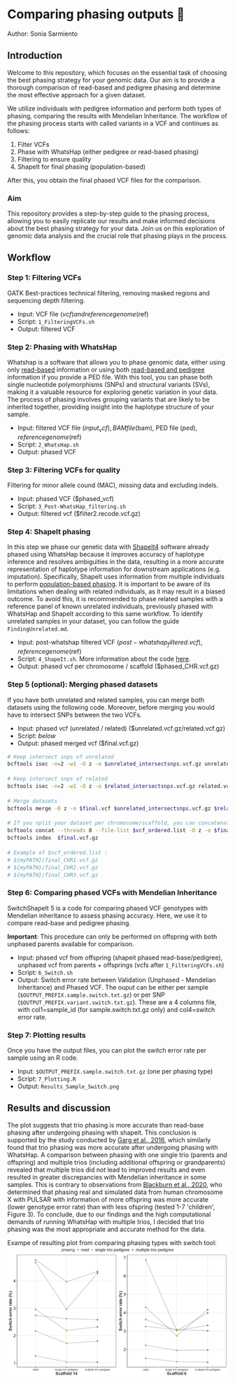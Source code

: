 # Comparing phasing outputs 🧬
Author: Sonia Sarmiento

## Introduction
Welcome to this repository, which focuses on the essential task of choosing the best phasing strategy for your genomic data. Our aim is to provide a thorough comparison of read-based and pedigree phasing and determine the most effective approach for a given dataset.

We utilize individuals with pedigree information and perform both types of phasing, comparing the results with Mendelian Inheritance. The workflow of the phasing process starts with called variants in a VCF and continues as follows: 
1) Filter VCFs
2) Phase with WhatsHap (either pedigree or read-based phasing)
3) Filtering to ensure quality
4) ShapeIt for final phasing (population-based)

After this, you obtain the final phased VCF files for the comparison.
### Aim
This repository provides a step-by-step guide to the phasing process, allowing you to easily replicate our results and make informed decisions about the best phasing strategy for your data. Join us on this exploration of genomic data analysis and the crucial role that phasing plays in the process.

## Workflow

### Step 1: Filtering VCFs
GATK Best-practices technical filtering, removing masked regions and sequencing depth filtering.
* Input: VCF file ($vcf) and reference genome ($ref)
* Script: ```1_FilteringVCFs.sh```
* Output: filtered VCF

### Step 2: Phasing with WhatsHap
Whatshap is a software that allows you to phase genomic data, either using only [read-based](https://www.biorxiv.org/content/10.1101/085050v2.full.pdf) information or using both [read-based and pedigree](https://www.ncbi.nlm.nih.gov/pmc/articles/PMC4908360/) information if you provide a PED file. With this tool, you can phase both single nucleotide polymorphisms (SNPs) and structural variants (SVs), making it a valuable resource for exploring genetic variation in your data. The process of phasing involves grouping variants that are likely to be inherited together, providing insight into the haplotype structure of your sample.
* Input: filtered VCF file ($input_vcf), BAM file ($bam), PED file ($ped), reference genome ($ref)
* Script: ```2_WhatsHap.sh```
* Output: phased VCF

### Step 3: Filtering VCFs for quality
Filtering for minor allele cound (MAC), missing data and excluding indels.
* Input: phased VCF ($phased_vcf)
* Script: ```3_Post-WhatsHap_filtering.sh```
* Output: filtered vcf ($filter2.recode.vcf.gz)

### Step 4: ShapeIt phasing
In this step we phase our genetic data with [ShapeIt4](https://www.nature.com/articles/s41467-019-13225-y) software already phased using WhatsHap because it improves accuracy of haplotype inference and resolves ambiguities in the data, resulting in a more accurate representation of haplotype information for downstream applications (e.g. imputation). Specifically, ShapeIt uses information from multiple individuals to perform [population-based phasing](https://academic.oup.com/bioinformatics/article/35/14/i242/5529122). It is important to be aware of its limitations when dealing with related individuals, as it may result in a biased outcome. To avoid this, it is recommended to phase related samples with a reference panel of known unrelated individuals, previously phased with WhatsHap and ShapeIt according to this same workflow. To identify unrelated samples in your dataset, you can follow the guide ```FindingUnrelated.md```.

* Input: post-whatshap filtered VCF ($post-whatshap_filtered.vcf), reference genome ($ref)
* Script: ```4_ShapeIt.sh```. More information about the code [here](https://odelaneau.github.io/shapeit4/).
* Output: phased vcf per chromosome / scaffold ($phased_CHR.vcf.gz)

### Step 5 (optional): Merging phased datasets
If you have both unrelated and related samples, you can merge both datasets using the following code. Moreover, before merging you would have to intersect SNPs between the two VCFs.
* Input: phased vcf (unrelated / related) ($unrelated.vcf.gz/related.vcf.gz)
* Script: *below*
* Output: phased merged vcf ($final.vcf.gz)

```bash
# Keep intersect snps of unrelated
bcftools isec -n=2 -w1 -O z -o $unrelated_intersectsnps.vcf.gz unrelated.vcf.gz related.vcf.gz

# Keep intersect snps of related
bcftools isec -n=2 -w1 -O z -o $related_intersectsnps.vcf.gz related.vcf.gz unrelated.vcf.gz

# Merge datasets
bcftools merge -O z -o $final.vcf $unrelated_intersectsnps.vcf.gz $related_intersectsnps.vcf.gz

# If you split your dataset per chromosome/scaffold, you can concatenate the files
bcftools concat --threads 8 --file-list $vcf_ordered.list -O z -o $final.vcf.gz
bcftools index  $final.vcf.gz

# Example of $vcf_ordered.list : 
# ${myPATH}/final_CHR1.vcf.gz
# ${myPATH}/final_CHR2.vcf.gz
# ${myPATH}/final_CHR3.vcf.gz
```

### Step 6: Comparing phased VCFs with Mendelian Inheritance
SwitchShapeIt 5 is a code for comparing phased VCF genotypes with Mendelian inheritance to assess phasing accuracy. Here, we use it to compare read-base and pedigree phasing. 

**Important**: This procedure can only be performed on offspring with both unphased parents available for comparison.


* Input: phased vcf from offspring (shapeit phased read-base/pedigree), unphased vcf from parents + offsprings (vcfs after ```1_FilteringVCFs.sh```)
* Script: ```6_Switch.sh```
* Output: Switch error rate between Validation (Unphased - Mendelian Inheritance) and Phased VCF. The ouput can be either per sample (```$OUTPUT_PREFIX.sample.switch.txt.gz```) or per SNP (```$OUTPUT_PREFIX.variant.switch.txt.gz```). These are a 4 columns file, with col1=sample_id (for sample.switch.txt.gz only) and col4=switch error rate.

### Step 7: Plotting results
Once you have the output files, you can plot the switch error rate per sample using an R code.
* Input: ```$OUTPUT_PREFIX.sample.switch.txt.gz``` (one per phasing type)
* Script: ```7_Plotting.R```
* Output: ```Results_Sample_Switch.png```


## Results and discussion
The plot suggests that trio phasing is more accurate than read-base phasing after undergoing phasing with shapeit. This conclusion is supported by the study conducted by [Garg et al., 2016](https://academic.oup.com/bioinformatics/article/32/12/i234/2288955), which similarly found that trio phasing was more accurate after undergoing phasing with WhatsHap. A comparison between phasing with one single trio (parents and offspring) and multiple trios (including additional offspring or grandparents) revealed that multiple trios did not lead to improved results and even resulted in greater discrepancies with Mendelian inheritance in some samples. This is contrary to observations from [Blackburn et al., 2020](https://www.ncbi.nlm.nih.gov/pmc/articles/PMC7253450/), who determined that phasing real and simulated data from human chromosome X with PULSAR with information of more offspring was more accurate (lower genotype error rate) than with less ofspring (tested 1-7 'children', Figure 3). To conclude, due to our findings and the high computational demands of running WhatsHap with multiple trios, I decided that trio phasing was the most appropriate and accurate method for the data.

Exampe of resulting plot from comparing phasing types with switch tool:
![](https://github.com/sonisarm/Comparing-phasing-outputs/blob/main/Results_Sample_Switch.png)

